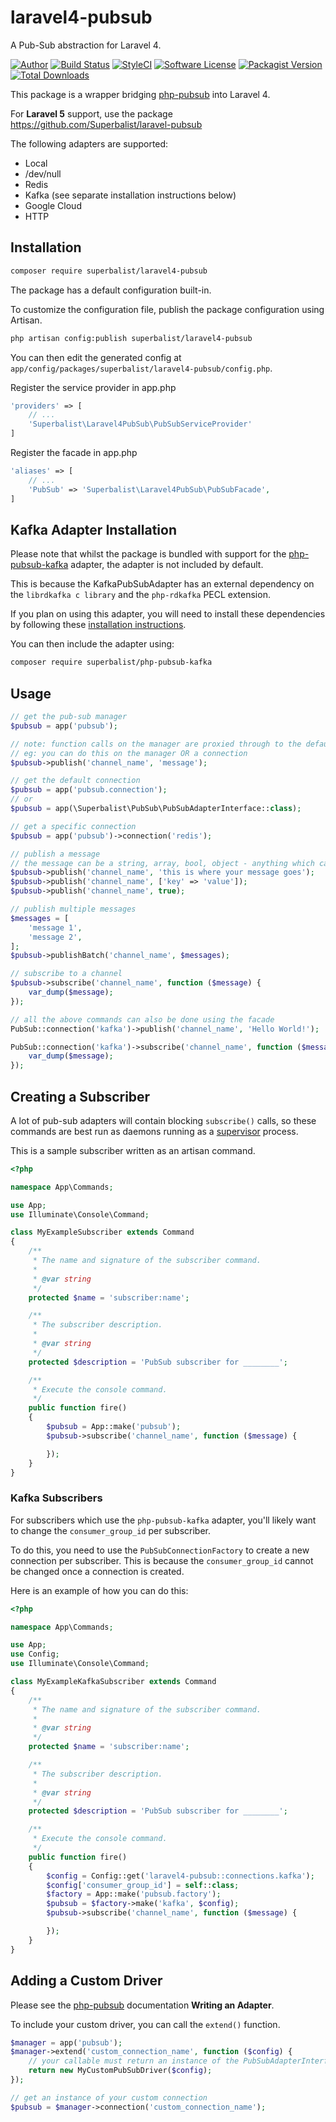 # laravel4-pubsub

A Pub-Sub abstraction for Laravel 4.

[![Author](http://img.shields.io/badge/author-@superbalist-blue.svg?style=flat-square)](https://twitter.com/superbalist)
[![Build Status](https://img.shields.io/travis/Superbalist/laravel4-pubsub/master.svg?style=flat-square)](https://travis-ci.org/Superbalist/laravel4-pubsub)
[![StyleCI](https://styleci.io/repos/67781155/shield?branch=master)](https://styleci.io/repos/67781155)
[![Software License](https://img.shields.io/badge/license-MIT-brightgreen.svg?style=flat-square)](LICENSE)
[![Packagist Version](https://img.shields.io/packagist/v/superbalist/laravel4-pubsub.svg?style=flat-square)](https://packagist.org/packages/superbalist/laravel4-pubsub)
[![Total Downloads](https://img.shields.io/packagist/dt/superbalist/laravel4-pubsub.svg?style=flat-square)](https://packagist.org/packages/superbalist/laravel4-pubsub)

This package is a wrapper bridging [php-pubsub](https://github.com/Superbalist/php-pubsub) into Laravel 4.

For **Laravel 5** support, use the package https://github.com/Superbalist/laravel-pubsub

The following adapters are supported:
* Local
* /dev/null
* Redis
* Kafka (see separate installation instructions below)
* Google Cloud
* HTTP

## Installation

```bash
composer require superbalist/laravel4-pubsub
```

The package has a default configuration built-in.

To customize the configuration file, publish the package configuration using Artisan.
```bash
php artisan config:publish superbalist/laravel4-pubsub
```

You can then edit the generated config at `app/config/packages/superbalist/laravel4-pubsub/config.php`.

Register the service provider in app.php
```php
'providers' => [
    // ...
    'Superbalist\Laravel4PubSub\PubSubServiceProvider'
]
```

Register the facade in app.php
```php
'aliases' => [
    // ...
    'PubSub' => 'Superbalist\Laravel4PubSub\PubSubFacade',
]
```

## Kafka Adapter Installation

Please note that whilst the package is bundled with support for the [php-pubsub-kafka](https://github.com/Superbalist/php-pubsub-kafka)
adapter, the adapter is not included by default.

This is because the KafkaPubSubAdapter has an external dependency on the `librdkafka c library` and the `php-rdkafka`
PECL extension.

If you plan on using this adapter, you will need to install these dependencies by following these [installation instructions](https://github.com/Superbalist/php-pubsub-kafka).

You can then include the adapter using:
```bash
composer require superbalist/php-pubsub-kafka
```

## Usage

```php
// get the pub-sub manager
$pubsub = app('pubsub');

// note: function calls on the manager are proxied through to the default connection
// eg: you can do this on the manager OR a connection
$pubsub->publish('channel_name', 'message');

// get the default connection
$pubsub = app('pubsub.connection');
// or
$pubsub = app(\Superbalist\PubSub\PubSubAdapterInterface::class);

// get a specific connection
$pubsub = app('pubsub')->connection('redis');

// publish a message
// the message can be a string, array, bool, object - anything which can be json encoded
$pubsub->publish('channel_name', 'this is where your message goes');
$pubsub->publish('channel_name', ['key' => 'value']);
$pubsub->publish('channel_name', true);

// publish multiple messages
$messages = [
    'message 1',
    'message 2',
];
$pubsub->publishBatch('channel_name', $messages);

// subscribe to a channel
$pubsub->subscribe('channel_name', function ($message) {
    var_dump($message);
});

// all the above commands can also be done using the facade
PubSub::connection('kafka')->publish('channel_name', 'Hello World!');

PubSub::connection('kafka')->subscribe('channel_name', function ($message) {
    var_dump($message);
});
```

## Creating a Subscriber

A lot of pub-sub adapters will contain blocking `subscribe()` calls, so these commands are best run as daemons running
as a [supervisor](http://supervisord.org) process.

This is a sample subscriber written as an artisan command.
```php
<?php

namespace App\Commands;

use App;
use Illuminate\Console\Command;

class MyExampleSubscriber extends Command
{
    /**
     * The name and signature of the subscriber command.
     *
     * @var string
     */
    protected $name = 'subscriber:name';

    /**
     * The subscriber description.
     *
     * @var string
     */
    protected $description = 'PubSub subscriber for ________';

    /**
     * Execute the console command.
     */
    public function fire()
    {
        $pubsub = App::make('pubsub');
        $pubsub->subscribe('channel_name', function ($message) {

        });
    }
}
```

### Kafka Subscribers ###

For subscribers which use the `php-pubsub-kafka` adapter, you'll likely want to change the `consumer_group_id` per
subscriber.

To do this, you need to use the `PubSubConnectionFactory` to create a new connection per subscriber.  This is because
the `consumer_group_id` cannot be changed once a connection is created.

Here is an example of how you can do this:

```php
<?php

namespace App\Commands;

use App;
use Config;
use Illuminate\Console\Command;

class MyExampleKafkaSubscriber extends Command
{
    /**
     * The name and signature of the subscriber command.
     *
     * @var string
     */
    protected $name = 'subscriber:name';

    /**
     * The subscriber description.
     *
     * @var string
     */
    protected $description = 'PubSub subscriber for ________';

    /**
     * Execute the console command.
     */
    public function fire()
    {
        $config = Config::get('laravel4-pubsub::connections.kafka');
        $config['consumer_group_id'] = self::class;
        $factory = App::make('pubsub.factory');
        $pubsub = $factory->make('kafka', $config);
        $pubsub->subscribe('channel_name', function ($message) {

        });
    }
}
```

## Adding a Custom Driver

Please see the [php-pubsub](https://github.com/Superbalist/php-pubsub) documentation  **Writing an Adapter**.

To include your custom driver, you can call the `extend()` function.

```php
$manager = app('pubsub');
$manager->extend('custom_connection_name', function ($config) {
    // your callable must return an instance of the PubSubAdapterInterface
    return new MyCustomPubSubDriver($config);
});

// get an instance of your custom connection
$pubsub = $manager->connection('custom_connection_name');
```